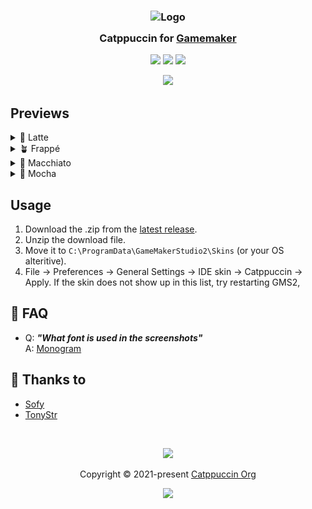 <h3 align="center">
	<img src="https://raw.githubusercontent.com/catppuccin/catppuccin/main/assets/logos/exports/1544x1544_circle.png" width="100" alt="Logo"/><br/>
	<img src="https://raw.githubusercontent.com/catppuccin/catppuccin/main/assets/misc/transparent.png" height="30" width="0px"/>
	Catppuccin for <a href="https://gamemaker.io/">Gamemaker</a>
	<img src="https://raw.githubusercontent.com/catppuccin/catppuccin/main/assets/misc/transparent.png" height="30" width="0px"/>
</h3>

<p align="center">
    <a href="https://github.com/sofycat/gamemaker/stargazers"><img src="https://img.shields.io/github/stars/sofycat/gamemaker?colorA=363a4f&colorB=b7bdf8&style=for-the-badge"></a>
    <a href="https://github.com/sofycat/gamemaker/issues"><img src="https://img.shields.io/github/issues/sofycat/gamemaker?colorA=363a4f&colorB=f5a97f&style=for-the-badge"></a>
    <a href="https://github.com/sofycat/gamemaker/contributors"><img src="https://img.shields.io/github/contributors/sofycat/gamemaker?colorA=363a4f&colorB=a6da95&style=for-the-badge"></a>
</p>

<p align="center">
	<img src="https://raw.githubusercontent.com/catppuccin/catppuccin/main/assets/previews/preview.webp"/>
</p>

## Previews

<details>
<summary>🌻 Latte</summary>
WIP
<img src="https://raw.githubusercontent.com/catppuccin/catppuccin/main/assets/previews/latte.webp"/>
</details>
<details>
<summary>🪴 Frappé</summary>
<img src="https://raw.githubusercontent.com/catppuccin/catppuccin/main/assets/previews/frappe.webp"/>
</details>
<details>
WIP
<summary>🌺 Macchiato</summary>
<img src="https://raw.githubusercontent.com/catppuccin/catppuccin/main/assets/previews/macchiato.webp"/>
</details>
<details>
WIP
<summary>🌿 Mocha</summary>
<img src="https://raw.githubusercontent.com/catppuccin/catppuccin/main/assets/previews/mocha.webp"/>
</details>


## Usage

1. Download the .zip from the [latest release](https://github.com/catppuccin/aseprite/releases/latest).
2. Unzip the download file.
3. Move it to <code>C:\ProgramData\GameMakerStudio2\Skins</code> (or your OS alteritive).
4. File -> Preferences -> General Settings -> IDE skin -> Catppuccin -> Apply. If the skin does not show up in this list, try restarting GMS2,

<!-- The FAQ section is optional. Remove if needed.-->
## 🙋 FAQ

- Q: **_"What font is used in the screenshots"_**\
  A: [Monogram](https://datagoblin.itch.io/monogram)

## 💝 Thanks to

- [Sofy](https://github.com/sofycodes)
- [TonyStr](https://github.com/tonystr)

&nbsp;

<p align="center">
	<img src="https://raw.githubusercontent.com/catppuccin/catppuccin/main/assets/footers/gray0_ctp_on_line.svg?sanitize=true" />
</p>

<p align="center">
	Copyright &copy; 2021-present <a href="https://github.com/catppuccin" target="_blank">Catppuccin Org</a>
</p>

<p align="center">
	<a href="https://github.com/catppuccin/catppuccin/blob/main/LICENSE"><img src="https://img.shields.io/static/v1.svg?style=for-the-badge&label=License&message=MIT&logoColor=d9e0ee&colorA=363a4f&colorB=b7bdf8"/></a>
</p>

